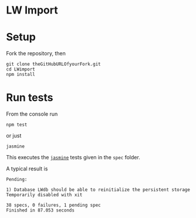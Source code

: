 # LW Import

# Setup
Fork the repository, then

    git clone theGitHubURLOfyourFork.git
    cd LWimport
    npm install 

# Run tests
From the console run

    npm test

or just

    jasmine
     
This executes the [``jasmine``](https://jasmine.github.io/) tests given in the ``spec`` folder.

A typical result is

    Pending:

    1) Database LWdb should be able to reinitialize the persistent storage
    Temporarily disabled with xit

    38 specs, 0 failures, 1 pending spec
    Finished in 87.053 seconds
